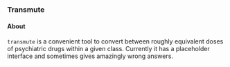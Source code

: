 ### Transmute

#### About
`transmute` is a convenient tool to convert between roughly equivalent doses of psychiatric drugs within a given class. Currently it has a placeholder interface and sometimes gives amazingly wrong answers.
